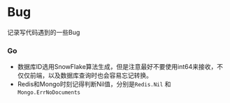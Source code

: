 # Bug

记录写代码遇到的一些Bug

### Go

* 数据库ID选用SnowFlake算法生成，但是注意最好不要使用int64来接收，不仅仅前端，以及数据库查询时也会容易忘记转换。
* Redis和Mongo时刻记得判断Nil值，分别是`Redis.Nil` 和 `Mongo.ErrNoDocuments`



